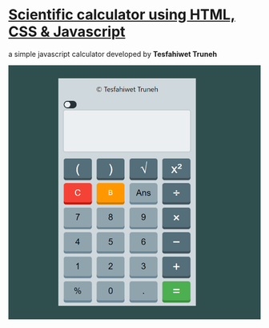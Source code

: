 <p align='center'><h1><a href="#">Scientific calculator using HTML, CSS & Javascript</a></h1></p>

a simple javascript calculator developed by <b>Tesfahiwet Truneh</b>

<img src="Screenshot 2023-05-19 020513.png" alt="Alt text" title="Optional title">
